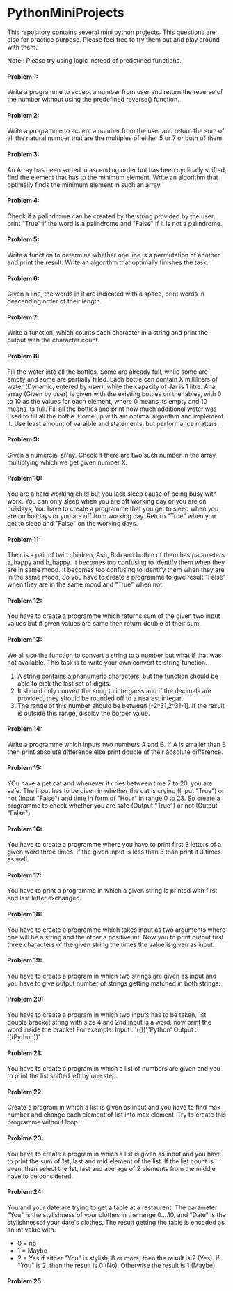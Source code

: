 # PythonMiniProjects

This repository contains several mini python projects. This questions are also for practice purpose. Please feel free to try them out and play around with them. 

Note : Please try using logic instead of predefined functions.

#### Problem 1:
Write a programme to accept a number from user and return the reverse of the number without using the predefined reverse() function.

#### Problem 2:
Write a programme to accept a number from the user and return the sum of all the natural number that are the multiples of either 5 or 7 or both of them.

#### Problem 3:
An Array has been sorted in ascending order but has been cyclically shifted, find the element that has to the minimum element. Write an algorithm that optimally finds the minimum element in such an array.

#### Problem 4:
Check if a palindrome can be created by the string provided by the user, print "True" if the word is a palindrome and "False" if it is not a palindrome.

#### Problem 5:
Write a function to determine whether one line is a permutation of another and print the result. Write an algorithm that optimally finishes the task.

#### Problem 6:
Given a line, the words in it are indicated with a space, print words in descending order of their length.

#### Problem 7:
Write a function, which counts each character in a string and print the output with the character count.

#### Problem 8:
Fill the water into all the bottles. Some are already full, while some are empty and some are partially filled. Each bottle can contain X milliliters of water 
(Dynamic, entered by user), while the capacity of Jar is 1 litre. Ana array (Given by user) is given with the existing bottles on the tables, with 0 to 10 as the values for each element, where 0 means its empty and 10 means its full. Fill all the bottles and print how much additional water was used to fill all the bottle. Come up with am optimal algorithm and implement it. Use least amount of varaible and statements, but performance matters.

#### Problem 9:
Given a numercial array. Check if there are two such number in the array, multiplying which we get given number X.

#### Problem 10:
You are a hard working child but you lack sleep cause of being busy with work. You can only sleep when you are off working day or you are on holidays, You have to create a programme that you get to sleep when you are on holidays or you are off from working day. Return "True" when you get to sleep and "False" on the working days.

#### Problem 11:
Their is a pair of twin children, Ash, Bob and bothm of them has parameters a_happy and b_happy. It becomes too confusing to identify them when they are in same mood. It becomes too confusing to identify them when they are in the same mood, So you have to create a programme to give result "False" when they are in the same mood and "True" when not.

#### Problem 12:
You have to create a programme which returns sum of the given two input values but if given values are same then return double of their sum.

#### Problem 13:
We all use the function to convert a string to a number but what if that was not available. This task is to write your own convert to string function.
  1. A string contains alphanumeric characters, but the function should be able to pick the last set of digits.
  2. It should only convert the sring to intergarss and if the decimals are provided, they should be rounded off to a nearest integar.
  3. The range of this number should be between [-2^31,2^31-1]. If the result is outside this range, display the border value.
  
#### Problem 14:
Write a programme which inputs two numbers A and B. If A is smaller than B then print absolute difference else print double of their absolute difference.

#### Problem 15:
YOu have a pet cat and whenever it cries between time 7 to 20, you are safe.
The input has to be given in whether the cat is crying (Input "True") or not (Input "False") and time in form of "Hour" in range 0 to 23.
So create a programme to check whether you are safe (Output "True") or not (Output "False").

#### Problem 16:
You have to create a programme where you have to print first 3 letters of a given word three times. if the given input is less than 3 than print it 3 times as well.

#### Problem 17:
You have to print a programme in which a given string is printed with first and last letter exchanged.

#### Problem 18:
You have to create a programme which takes input as two arguments where one will be a string and the other a positive int. Now you to print output first three characters of the given string the times the value is given as input.

#### Problem 19:
You have to create a program in which two strings are given as input and you have to give output number of strings getting matched in both strings.

#### Problem 20:
You have to create a program in which two inputs has to be taken, 1st double bracket string with size 4 and 2nd input is a word. now print the word inside the bracket
  For example: 
    Input : '(())','Python'
    Output : '((Python))'

#### Problem 21:
You have to create a program in which a list of numbers are given and you to print the list shifted left by one step.

#### Problem 22:
Create a program in which a list is given as input and you have to find max number and change each element of list into max element. Try to create this programme without loop.

#### Problme 23:
You have to create a program in which a list is given as input and you have to print the sum of 1st, last and mid element of the list. If the list count is even, then select the 1st, last and average of 2 elements from the middle have to be considered.

#### Problem 24:
You and your date are trying to get a table at a restaurent. The parameter "You" is the stylishness of your clothes in the range 0....10, and "Date" is the stylishnessof your date's clothes, The result getting the table is encoded as an int value with.
  - 0 = no
  - 1 = Maybe
  - 2 = Yes
if either "You" is stylish, 8 or more, then the result is 2 (Yes). if "You" is 2, then the result is 0 (No). Otherwise the result is 1 (Maybe).

#### Problem 25
